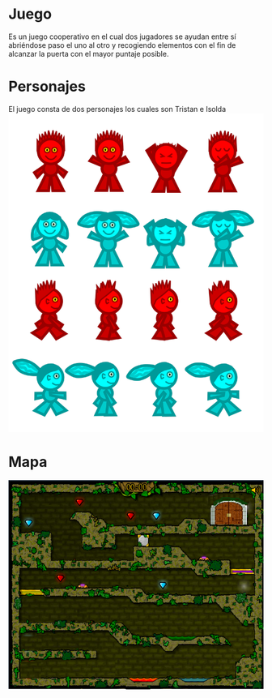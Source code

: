# Juego
Es un juego cooperativo en el cual dos jugadores se ayudan entre sí abriéndose paso el uno al otro y recogiendo elementos con el fin de alcanzar la puerta con el mayor puntaje posible.



# Personajes
El juego consta de dos personajes los cuales son Tristan e Isolda 
![Estructura](https://github.com/nicolaslopez99/Juego/blob/master/Sprites_Juego.png)


# Mapa
![Estructura](https://github.com/nicolaslopez99/Juego/blob/master/fondo%20juego.png)
